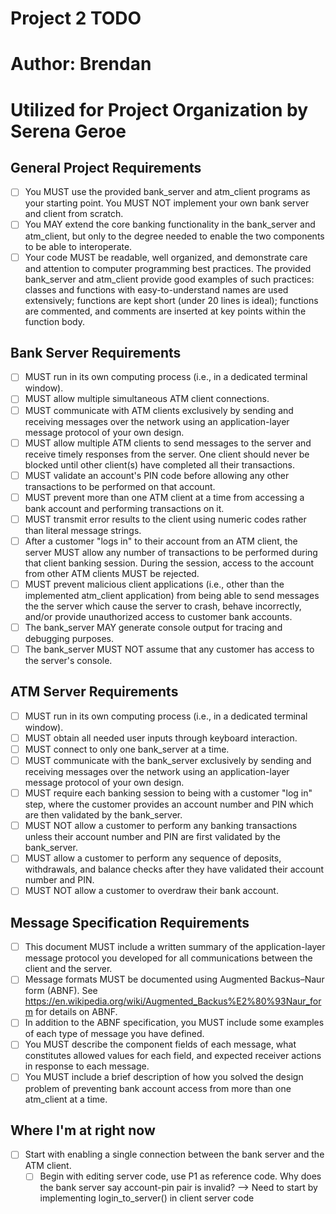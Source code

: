 # Project 2 TODO
# Author: Brendan
# Utilized for Project Organization by Serena Geroe

## General Project Requirements

- [ ] You MUST use the provided bank_server and atm_client programs as your starting point. You MUST NOT implement your own bank server and client from scratch.
- [ ] You MAY extend the core banking functionality in the bank_server and atm_client, but only to the degree needed to enable the two components to be able to interoperate.
- [ ] Your code MUST be readable, well organized, and demonstrate care and attention to computer programming best practices. The provided bank_server and atm_client provide good examples of such practices: classes and functions with easy-to-understand names are used extensively; functions are kept short (under 20 lines is ideal); functions are commented, and comments are inserted at key points within the function body.

## Bank Server Requirements

- [ ] MUST run in its own computing process (i.e., in a dedicated terminal window).
- [ ] MUST allow multiple simultaneous ATM client connections.
- [ ] MUST communicate with ATM clients exclusively by sending and receiving messages over the network using an application-layer message protocol of your own design.
- [ ] MUST allow multiple ATM clients to send messages to the server and receive timely responses from the server. One client should never be blocked until other client(s) have completed all their transactions.
- [ ] MUST validate an account's PIN code before allowing any other transactions to be performed on that account.
- [ ] MUST prevent more than one ATM client at a time from accessing a bank account and performing transactions on it.
- [ ] MUST transmit error results to the client using numeric codes rather than literal message strings.
- [ ] After a customer "logs in" to their account from an ATM client, the server MUST allow any number of transactions to be performed during that client banking session. During the session, access to the account from other ATM clients MUST be rejected.
- [ ] MUST prevent malicious client applications (i.e., other than the implemented atm_client application) from being able to send messages the the server which cause the server to crash, behave incorrectly, and/or provide unauthorized access to customer bank accounts.
- [ ] The bank_server MAY generate console output for tracing and debugging purposes.
- [ ] The bank_server MUST NOT assume that any customer has access to the server's console.

## ATM Server Requirements

- [ ] MUST run in its own computing process (i.e., in a dedicated terminal window).
- [ ] MUST obtain all needed user inputs through keyboard interaction.
- [ ] MUST connect to only one bank_server at a time.
- [ ] MUST communicate with the bank_server exclusively by sending and receiving messages over the network using an application-layer message protocol of your own design.
- [ ] MUST require each banking session to being with a customer "log in" step, where the customer provides an account number and PIN which are then validated by the bank_server.
- [ ] MUST NOT allow a customer to perform any banking transactions unless their account number and PIN are first validated by the bank_server.
- [ ] MUST allow a customer to perform any sequence of deposits, withdrawals, and balance checks after they have validated their account number and PIN.
- [ ] MUST NOT allow a customer to overdraw their bank account.

## Message Specification Requirements

- [ ] This document MUST include a written summary of the application-layer message protocol you developed for all communications between the client and the server.
- [ ] Message formats MUST be documented using Augmented Backus–Naur form (ABNF). See <https://en.wikipedia.org/wiki/Augmented_Backus%E2%80%93Naur_form> for details on ABNF.
- [ ] In addition to the ABNF specification, you MUST include some examples of each type of message you have defined.
- [ ] You MUST describe the component fields of each message, what constitutes allowed values for each field, and expected receiver actions in response to each message.
- [ ] You MUST include a brief description of how you solved the design problem of preventing bank account access from more than one atm_client at a time.

## Where I'm at right now
- [ ] Start with enabling a single connection between the bank server and the ATM client.
    - [ ] Begin with editing server code, use P1 as reference code.
    Why does the bank server say account-pin pair is invalid? --> Need to start by implementing login_to_server() in client server code